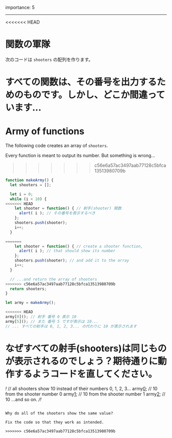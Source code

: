 importance: 5

---

<<<<<<< HEAD
# 関数の軍隊

次のコードは `shooters` の配列を作ります。

すべての関数は、その番号を出力するためのものです。しかし、どこか間違っています...
=======
# Army of functions

The following code creates an array of `shooters`.

Every function is meant to output its number. But something is wrong...
>>>>>>> c56e6a57ac3497aab77128c5bfca13513980709b

```js run
function makeArmy() {
  let shooters = [];

  let i = 0;
  while (i < 10) {
<<<<<<< HEAD
    let shooter = function() { // 射手(shooter) 関数
      alert( i ); // その番号を表示するべき
    };
    shooters.push(shooter);
    i++;
  }

=======
    let shooter = function() { // create a shooter function,
      alert( i ); // that should show its number
    };
    shooters.push(shooter); // and add it to the array
    i++;
  }

  // ...and return the array of shooters
>>>>>>> c56e6a57ac3497aab77128c5bfca13513980709b
  return shooters;
}

let army = makeArmy();

<<<<<<< HEAD
army[0](); // 射手 番号 0 表示 10
army[5](); // また 番号 5 ですが表示は 10...
// ... すべての射手は 0, 1, 2, 3... の代わりに 10 が表示されます
```

なぜすべての射手(shooters)は同じものが表示されるのでしょう？期待通りに動作するようコードを直してください。
=======
*!*
// all shooters show 10 instead of their numbers 0, 1, 2, 3...
army[0](); // 10 from the shooter number 0
army[1](); // 10 from the shooter number 1
army[2](); // 10 ...and so on.
*/!*
```

Why do all of the shooters show the same value? 

Fix the code so that they work as intended.

>>>>>>> c56e6a57ac3497aab77128c5bfca13513980709b
